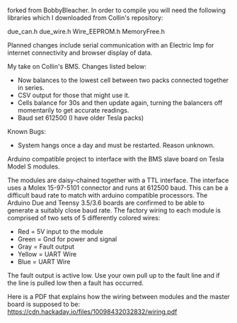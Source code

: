 forked from BobbyBleacher.  In order to compile you will need the following libraries which I downloaded from Collin's repository:

due_can.h
due_wire.h
Wire_EEPROM.h
MemoryFree.h

Planned changes include serial communication with an Electric Imp for internet connectivity and browser display of data.

My take on Collin's BMS. Changes listed below:

- Now balances to the lowest cell between two packs connected together in series.
- CSV output for those that might use it.
- Cells balance for 30s and then update again, turning the balancers off momentarily to get accurate readings.
- Baud set 612500 (I have older Tesla packs)
 
Known Bugs:

- System hangs once a day and must be restarted. Reason unknown.


Arduino compatible project to interface with the BMS slave 
board on Tesla Model S modules.

The modules are daisy-chained together with a TTL interface.
The interface uses a Molex 15-97-5101 connector and runs at
612500 baud. This can be a difficult baud rate to match with
arduino compatible processors. The Arduino Due and Teensy
3.5/3.6 boards are confirmed to be able to generate a suitably
close baud rate. The factory wiring to each module is comprised
of two sets of 5 differently colored wires:

* Red = 5V input to the module
* Green = Gnd for power and signal
* Gray = Fault output
* Yellow = UART Wire
* Blue = UART Wire

The fault output is active low. Use your own pull up to the fault line and if the line is pulled low then a fault has occurred.

Here is a PDF that explains how the wiring between modules and the master board is supposed to be:
https://cdn.hackaday.io/files/10098432032832/wiring.pdf
